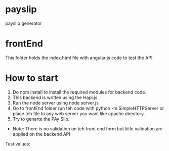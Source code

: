 # payslip
payslip generator

# frontEnd 
This folder holds the index.html file with angular js code to test the API.

# How to start 
1. Do npm install to install the required modules for backend code.
2. This backend is written using the Hapi.js
3. Run the node server using node server.js
4. Go to frontEnd folder run teh code with python -m SimpleHTTPServer or place teh file to any web server you want like apache directory.
5. Try to genarte the PAy Slip.
* Note: There is no validation on teh front end form but liitle validation are applied on the backend API

Test values:
